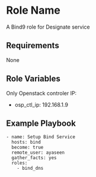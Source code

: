 Role Name
=========

A Bind9 role for Designate service

Requirements
------------

None

Role Variables
--------------

Only Openstack controler IP:

* osp_ctl_ip: 192.168.1.9



Example Playbook
----------------


    - name: Setup Bind Service
      hosts: bind
      become: true
      remote_user: ayaseen
      gather_facts: yes
      roles:
        - bind_dns


